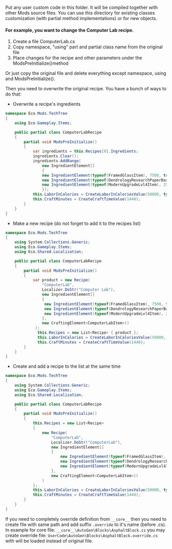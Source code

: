 Put any user custom code in this folder. It will be compiled together with other Mods source files.
You can use this directory for existing classes customization (with partial method implementations) or for new objects.

#### For example, you want to change the Computer Lab recipe.

1. Create a file ComputerLab.cs
2. Copy namespace, "using" part and partial class name from the original file
3. Place changes for the recipe and other parameters under the ModsPreInitialize()method

Or just copy the original file and delete everything except namespace, using and ModsPreInitialize().

Then you need to overwrite the original recipe. You have a bunch of ways to do that:

- Overwrite a recipe's ingredients

```csharp
namespace Eco.Mods.TechTree
{
    using Eco.Gameplay.Items;

    public partial class ComputerLabRecipe
    {
        partial void ModsPreInitialize()
        {
            var ingredients = this.Recipes[0].Ingredients;
            ingredients.Clear();
            ingredients.AddRange(
                new IngredientElement[]
                {
                new IngredientElement(typeof(FramedGlassItem), 7500, true), 
                new IngredientElement(typeof(DendrologyResearchPaperBasicItem), 3000, true),
                new IngredientElement(typeof(ModernUpgradeLvl4Item), 250, true)
                });
            this.LaborInCalories = CreateLaborInCaloriesValue(50000, typeof(ElectronicsSkill));
            this.CraftMinutes = CreateCraftTimeValue(1440);
        }
    }
}
```

-  Make a new recipe (do not forget to add it to the recipes list)

```csharp
namespace Eco.Mods.TechTree
{
    using System.Collections.Generic;
    using Eco.Gameplay.Items; 
    using Eco.Shared.Localization;	

    public partial class ComputerLabRecipe
    {
        partial void ModsPreInitialize()
        {
            var product = new Recipe(
                "ComputerLab",
                Localizer.DoStr("Computer Lab"),
                new IngredientElement[]
                {
                 new IngredientElement(typeof(FramedGlassItem), 7500, true),
                 new IngredientElement(typeof(DendrologyResearchPaperBasicItem), 3000, true),
                 new IngredientElement(typeof(ModernUpgradeLvl4Item), 250, true),
                },
                new CraftingElement<ComputerLabItem>()
             );
              this.Recipes = new List<Recipe> { product };
              this.LaborInCalories = CreateLaborInCaloriesValue(50000, typeof(ElectronicsSkill));
              this.CraftMinutes = CreateCraftTimeValue(1440);
        }
    }
}
```

- Create and add a recipe to the list at the same time

```csharp
namespace Eco.Mods.TechTree
{
    using System.Collections.Generic;
    using Eco.Gameplay.Items; 
    using Eco.Shared.Localization;	

    public partial class ComputerLabRecipe
    {
        partial void ModsPreInitialize()
        {
            this.Recipes = new List<Recipe>
            {
                new Recipe(
                    "ComputerLab",
                    Localizer.DoStr("ComputerLab"),
                    new IngredientElement[]
                    {
                        new IngredientElement(typeof(FramedGlassItem), 7500, true),
                        new IngredientElement(typeof(DendrologyResearchPaperBasicItem), 3000, true),
                        new IngredientElement(typeof(ModernUpgradeLvl4Item), 250, true),
                    },
                    new CraftingElement<ComputerLabItem>()
                )
            };
            this.LaborInCalories = CreateLaborInCaloriesValue(50000, typeof(ElectronicsSkill));
            this.CraftMinutes = CreateCraftTimeValue(1440);
        }
    }
}
```

If you need to completely override definition from `__core__` then you need to create file with same path and add suffix `.override` to it's name (before .cs). 
In example for core file:
	`__core__\AutoGen\Blocks\AsphaltBlock.cs`
you may create override file:
	`UserCode\AutoGen\Blocks\AsphaltBlock.override.cs`
with will be loaded instead of original file.